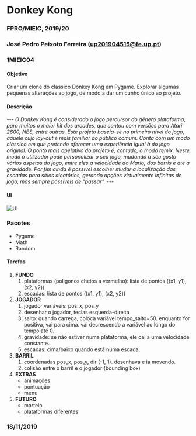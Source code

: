 # Donkey Kong
### FPRO/MIEIC, 2019/20
### José Pedro Peixoto Ferreira (up201904515@fe.up.pt)
### 1MIEIC04

#### Objetivo

Criar um clone do clássico Donkey Kong em Pygame. Explorar algumas pequenas alterações ao jogo, de modo a dar um cunho único ao projeto. 

#### Descrição

*--- O Donkey Kong é considerado o jogo percursor do género plataforma, para muitos o maior hit dos arcades, que contou com versões para Atari 2600, NES, entre outras.
     Este projeto baseia-se no primeiro nível do jogo, aquele cujo lay-out é mais familiar ao público comum. Conta com um modo clássico em que pretende oferecer uma experiência igual à do jogo original. O ponto mais apelativo do projeto é, contudo, o modo remix. Neste modo o utilizador pode personalizar o seu jogo, mudando a seu gosto vários aspetos do jogo, entre eles a velocidade do Mario, dos barris e até a gravidade. Por fim ainda é possível escolher mudar a localização das escadas para sítios aleatórios, gerando opções virtualmente infinitas de jogo, mas sempre possíveis de "passar". ---*

#### UI

![UI](donkeykong.png)

### Pacotes

- Pygame
- Math
- Random

#### Tarefas

1. **FUNDO**
   1. plataformas (poligonos cheios a vermelho): lista de pontos ((x1, y1), (x2, y2))
   1. escadas: lista de pontos ((x1, y1), (x2, y2))
1. **JOGADOR**
   1. jogador variáveis: pos_x, pos_y
   1. desenhar o jogador, teclas esquerda-direita
   1. salto: quando carrega, coloca variável tempo_salto=50. enquanto for positiva, vai para cima. vai decrescendo a variável ao longo do tempo até 0.
   1. gravidade: se não estiver numa plataforma, ele cai a uma velocidade constante.
   1. escadas: cima/baixo quando está numa escada.
1. **BARRIL**
   1. coordenadas pos_x, pos_y, dir (-1, 1). desenhava e ia movendo.
   1. colisão entre o barril e o jogador (bounding box)
1. **EXTRAS**
   * animações
   * pontuação
   * menu
1. **FUTURO**
   * martelo
   * plataformas diferentes

### 18/11/2019
